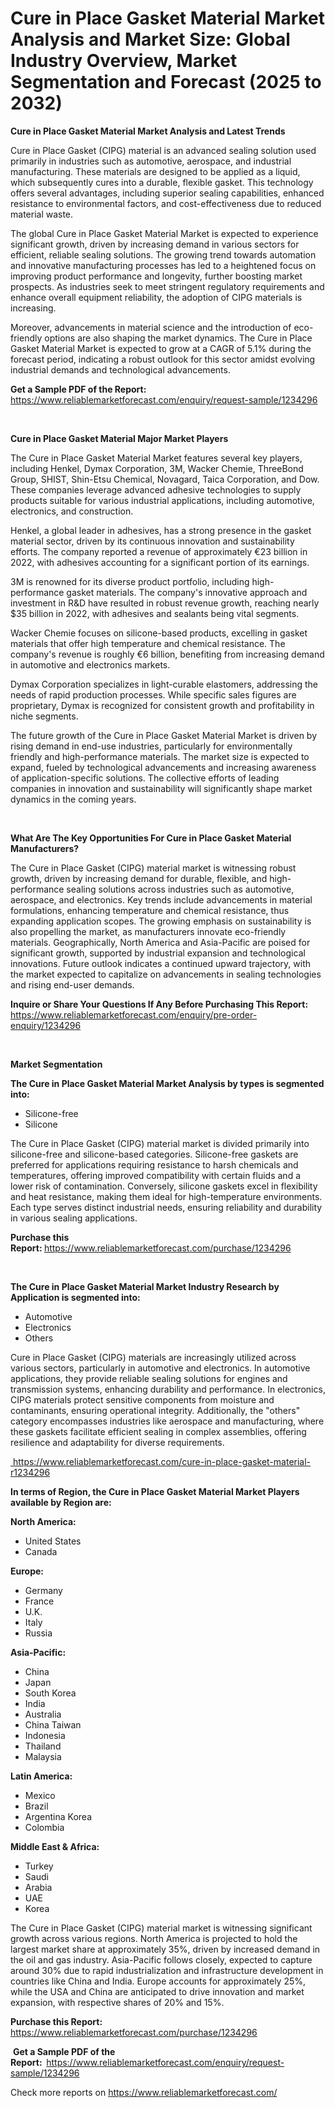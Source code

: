 <p><h1>Cure in Place Gasket Material Market Analysis and Market Size: Global Industry Overview, Market Segmentation and Forecast (2025 to 2032)</h1></p><p><strong>Cure in Place Gasket Material Market Analysis and Latest Trends</strong></p>
<p><p>Cure in Place Gasket (CIPG) material is an advanced sealing solution used primarily in industries such as automotive, aerospace, and industrial manufacturing. These materials are designed to be applied as a liquid, which subsequently cures into a durable, flexible gasket. This technology offers several advantages, including superior sealing capabilities, enhanced resistance to environmental factors, and cost-effectiveness due to reduced material waste.</p><p>The global Cure in Place Gasket Material Market is expected to experience significant growth, driven by increasing demand in various sectors for efficient, reliable sealing solutions. The growing trend towards automation and innovative manufacturing processes has led to a heightened focus on improving product performance and longevity, further boosting market prospects. As industries seek to meet stringent regulatory requirements and enhance overall equipment reliability, the adoption of CIPG materials is increasing.</p><p>Moreover, advancements in material science and the introduction of eco-friendly options are also shaping the market dynamics. The Cure in Place Gasket Material Market is expected to grow at a CAGR of 5.1% during the forecast period, indicating a robust outlook for this sector amidst evolving industrial demands and technological advancements.</p></p>
<p><strong>Get a Sample PDF of the Report:&nbsp;</strong> <a href="https://www.reliablemarketforecast.com/enquiry/request-sample/1234296?utm_campaign=3178&utm_medium=2&utm_source=Github&utm_content=ia&utm_term=03042025&utm_id=cure-in-place-gasket-material">https://www.reliablemarketforecast.com/enquiry/request-sample/1234296</a></p>
<p>&nbsp;</p>
<p><strong>Cure in Place Gasket Material Major Market Players</strong></p>
<p><p>The Cure in Place Gasket Material Market features several key players, including Henkel, Dymax Corporation, 3M, Wacker Chemie, ThreeBond Group, SHIST, Shin-Etsu Chemical, Novagard, Taica Corporation, and Dow. These companies leverage advanced adhesive technologies to supply products suitable for various industrial applications, including automotive, electronics, and construction.</p><p>Henkel, a global leader in adhesives, has a strong presence in the gasket material sector, driven by its continuous innovation and sustainability efforts. The company reported a revenue of approximately €23 billion in 2022, with adhesives accounting for a significant portion of its earnings.</p><p>3M is renowned for its diverse product portfolio, including high-performance gasket materials. The company's innovative approach and investment in R&D have resulted in robust revenue growth, reaching nearly $35 billion in 2022, with adhesives and sealants being vital segments.</p><p>Wacker Chemie focuses on silicone-based products, excelling in gasket materials that offer high temperature and chemical resistance. The company's revenue is roughly €6 billion, benefiting from increasing demand in automotive and electronics markets.</p><p>Dymax Corporation specializes in light-curable elastomers, addressing the needs of rapid production processes. While specific sales figures are proprietary, Dymax is recognized for consistent growth and profitability in niche segments.</p><p>The future growth of the Cure in Place Gasket Material Market is driven by rising demand in end-use industries, particularly for environmentally friendly and high-performance materials. The market size is expected to expand, fueled by technological advancements and increasing awareness of application-specific solutions. The collective efforts of leading companies in innovation and sustainability will significantly shape market dynamics in the coming years.</p></p>
<p>&nbsp;</p>
<p><strong>What Are The Key Opportunities For Cure in Place Gasket Material Manufacturers?</strong></p>
<p><p>The Cure in Place Gasket (CIPG) material market is witnessing robust growth, driven by increasing demand for durable, flexible, and high-performance sealing solutions across industries such as automotive, aerospace, and electronics. Key trends include advancements in material formulations, enhancing temperature and chemical resistance, thus expanding application scopes. The growing emphasis on sustainability is also propelling the market, as manufacturers innovate eco-friendly materials. Geographically, North America and Asia-Pacific are poised for significant growth, supported by industrial expansion and technological innovations. Future outlook indicates a continued upward trajectory, with the market expected to capitalize on advancements in sealing technologies and rising end-user demands.</p></p>
<p><strong>Inquire or Share Your Questions If Any Before Purchasing This Report:</strong> <a href="https://www.reliablemarketforecast.com/enquiry/pre-order-enquiry/1234296?utm_campaign=3178&utm_medium=2&utm_source=Github&utm_content=ia&utm_term=03042025&utm_id=cure-in-place-gasket-material">https://www.reliablemarketforecast.com/enquiry/pre-order-enquiry/1234296</a></p>
<p>&nbsp;</p>
<p><strong>Market Segmentation</strong></p>
<p><strong>The Cure in Place Gasket Material Market Analysis by types is segmented into:</strong></p>
<p><ul><li>Silicone-free</li><li>Silicone</li></ul></p>
<p><p>The Cure in Place Gasket (CIPG) material market is divided primarily into silicone-free and silicone-based categories. Silicone-free gaskets are preferred for applications requiring resistance to harsh chemicals and temperatures, offering improved compatibility with certain fluids and a lower risk of contamination. Conversely, silicone gaskets excel in flexibility and heat resistance, making them ideal for high-temperature environments. Each type serves distinct industrial needs, ensuring reliability and durability in various sealing applications.</p></p>
<p><strong>Purchase this Report:&nbsp;</strong><a href="https://www.reliablemarketforecast.com/purchase/1234296?utm_campaign=3178&utm_medium=2&utm_source=Github&utm_content=ia&utm_term=03042025&utm_id=cure-in-place-gasket-material">https://www.reliablemarketforecast.com/purchase/1234296</a></p>
<p>&nbsp;</p>
<p><strong>The Cure in Place Gasket Material Market Industry Research by Application is segmented into:</strong></p>
<p><ul><li>Automotive</li><li>Electronics</li><li>Others</li></ul></p>
<p><p>Cure in Place Gasket (CIPG) materials are increasingly utilized across various sectors, particularly in automotive and electronics. In automotive applications, they provide reliable sealing solutions for engines and transmission systems, enhancing durability and performance. In electronics, CIPG materials protect sensitive components from moisture and contaminants, ensuring operational integrity. Additionally, the "others" category encompasses industries like aerospace and manufacturing, where these gaskets facilitate efficient sealing in complex assemblies, offering resilience and adaptability for diverse requirements.</p></p>
<p><a href="https://www.reliablemarketforecast.com/cure-in-place-gasket-material-r1234296?utm_campaign=3178&utm_medium=2&utm_source=Github&utm_content=ia&utm_term=03042025&utm_id=cure-in-place-gasket-material">&nbsp;https://www.reliablemarketforecast.com/cure-in-place-gasket-material-r1234296</a></p>
<p><strong>In terms of Region, the Cure in Place Gasket Material Market Players available by Region are:</strong></p>
<p>
    <p> <strong> North America: </strong>
        <ul>
            <li>United States</li>
            <li>Canada</li>
        </ul>
        </p> 
    <p> <strong> Europe: </strong>
        <ul>
            <li>Germany</li>
            <li>France</li>
            <li>U.K.</li>
            <li>Italy</li>
            <li>Russia</li>
        </ul>
        </p> 
    <p> <strong> Asia-Pacific: </strong>
        <ul>
            <li>China</li>
            <li>Japan</li>
            <li>South Korea</li>
            <li>India</li>
            <li>Australia</li>
            <li>China Taiwan</li>
            <li>Indonesia</li>
            <li>Thailand</li>
            <li>Malaysia</li>
        </ul>
        </p> 
    <p> <strong> Latin America: </strong>
        <ul>
            <li>Mexico</li>
            <li>Brazil</li>
            <li>Argentina Korea</li>
            <li>Colombia</li>
        </ul>
        </p> 
    <p> <strong> Middle East & Africa: </strong>
        <ul>
            <li>Turkey</li>
            <li>Saudi</li>
            <li>Arabia</li>
            <li>UAE</li>
            <li>Korea</li>
        </ul>
    </p>
    </p>
<p><p>The Cure in Place Gasket (CIPG) material market is witnessing significant growth across various regions. North America is projected to hold the largest market share at approximately 35%, driven by increased demand in the oil and gas industry. Asia-Pacific follows closely, expected to capture around 30% due to rapid industrialization and infrastructure development in countries like China and India. Europe accounts for approximately 25%, while the USA and China are anticipated to drive innovation and market expansion, with respective shares of 20% and 15%.</p></p>
<p><strong>Purchase this Report: </strong><a href="https://www.reliablemarketforecast.com/purchase/1234296?utm_campaign=3178&utm_medium=2&utm_source=Github&utm_content=ia&utm_term=03042025&utm_id=cure-in-place-gasket-material">https://www.reliablemarketforecast.com/purchase/1234296</a></p>
<p>&nbsp;<strong>Get a Sample PDF of the Report:&nbsp;&nbsp;</strong><a href="https://www.reliablemarketforecast.com/enquiry/request-sample/1234296?utm_campaign=3178&utm_medium=2&utm_source=Github&utm_content=ia&utm_term=03042025&utm_id=cure-in-place-gasket-material">https://www.reliablemarketforecast.com/enquiry/request-sample/1234296</a></p>
<p><strong></strong></p>
<p>Check more reports on <a href="https://www.reliablemarketforecast.com/?utm_campaign=3178&utm_medium=2&utm_source=Github&utm_content=ia&utm_term=03042025&utm_id=cure-in-place-gasket-material">https://www.reliablemarketforecast.com/</a></p>